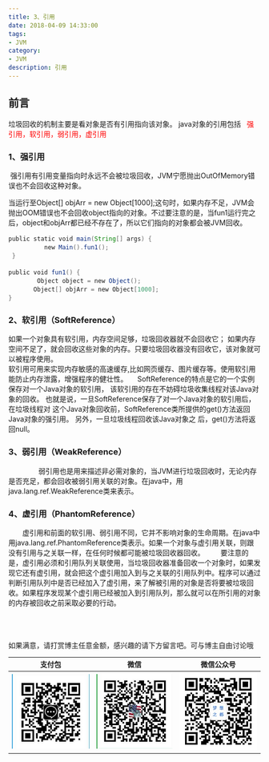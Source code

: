 ```yaml
---
title: 3、引用
date: 2018-04-09 14:33:00
tags: 
- JVM
category: 
- JVM
description: 引用
---
```

<!-- image url 
https://raw.githubusercontent.com/HealerJean/HealerJean.github.io/master/blogImages
　　首行缩进
<font color="red">  </font>
-->

## 前言



垃圾回收的机制主要是看对象是否有引用指向该对象。
java对象的引用包括  <font color="red"> 强引用，软引用，弱引用，虚引用</font>

### 1、强引用

 强引用有引用变量指向时永远不会被垃圾回收，JVM宁愿抛出OutOfMemory错误也不会回收这种对象。

当运行至Object[] objArr = new Object[1000];这句时，如果内存不足，JVM会抛出OOM错误也不会回收object指向的对象。不过要注意的是，当fun1运行完之后，object和objArr都已经不存在了，所以它们指向的对象都会被JVM回收。

```java
public static void main(String[] args) {  
		  new Main().fun1();  
 }  
		       
public void fun1() {  
		Object object = new Object();  
	   Object[] objArr = new Object[1000];  
}  

```

### 2、软引用（SoftReference）

如果一个对象具有软引用，内存空间足够，垃圾回收器就不会回收它；
如果内存空间不足了，就会回收这些对象的内存。只要垃圾回收器没有回收它，该对象就可以被程序使用。
<br/>
软引用可用来实现内存敏感的高速缓存,比如网页缓存、图片缓存等。使用软引用能防止内存泄露，增强程序的健壮性。   
 SoftReference的特点是它的一个实例保存对一个Java对象的软引用， 该软引用的存在不妨碍垃圾收集线程对该Java对象的回收。
也就是说，一旦SoftReference保存了对一个Java对象的软引用后，在垃圾线程对 这个Java对象回收前，SoftReference类所提供的get()方法返回Java对象的强引用。
另外，一旦垃圾线程回收该Java对象之 后，get()方法将返回null。

### 3、弱引用（WeakReference）
　　
　　弱引用也是用来描述非必需对象的，当JVM进行垃圾回收时，无论内存是否充足，都会回收被弱引用关联的对象。在java中，用java.lang.ref.WeakReference类来表示。

### 4、虚引用（PhantomReference）

　　虚引用和前面的软引用、弱引用不同，它并不影响对象的生命周期。在java中用java.lang.ref.PhantomReference类表示。如果一个对象与虚引用关联，则跟没有引用与之关联一样，在任何时候都可能被垃圾回收器回收。
　　要注意的是，虚引用必须和引用队列关联使用，当垃圾回收器准备回收一个对象时，如果发现它还有虚引用，就会把这个虚引用加入到与之关联的引用队列中。程序可以通过判断引用队列中是否已经加入了虚引用，来了解被引用的对象是否将要被垃圾回收。如果程序发现某个虚引用已经被加入到引用队列，那么就可以在所引用的对象的内存被回收之前采取必要的行动。


<br/><br/><br/>
如果满意，请打赏博主任意金额，感兴趣的请下方留言吧。可与博主自由讨论哦

|支付包 | 微信|微信公众号|
|:-------:|:-------:|:------:|
|![支付宝](https://raw.githubusercontent.com/HealerJean/HealerJean.github.io/master/assets/img/tctip/alpay.jpg) | ![微信](https://raw.githubusercontent.com/HealerJean/HealerJean.github.io/master/assets/img/tctip/weixin.jpg)|![微信公众号](https://raw.githubusercontent.com/HealerJean/HealerJean.github.io/master/assets/img/my/qrcode_for_gh_a23c07a2da9e_258.jpg)|




<!-- Gitalk 评论 start  -->

<link rel="stylesheet" href="https://unpkg.com/gitalk/dist/gitalk.css">
<script src="https://unpkg.com/gitalk@latest/dist/gitalk.min.js"></script> 
<div id="gitalk-container"></div>    
 <script type="text/javascript">
    var gitalk = new Gitalk({
		clientID: `1d164cd85549874d0e3a`,
		clientSecret: `527c3d223d1e6608953e835b547061037d140355`,
		repo: `HealerJean.github.io`,
		owner: 'HealerJean',
		admin: ['HealerJean'],
		id: 'tE00R1D8BVCnvfcy',
    });
    gitalk.render('gitalk-container');
</script> 

<!-- Gitalk end -->

